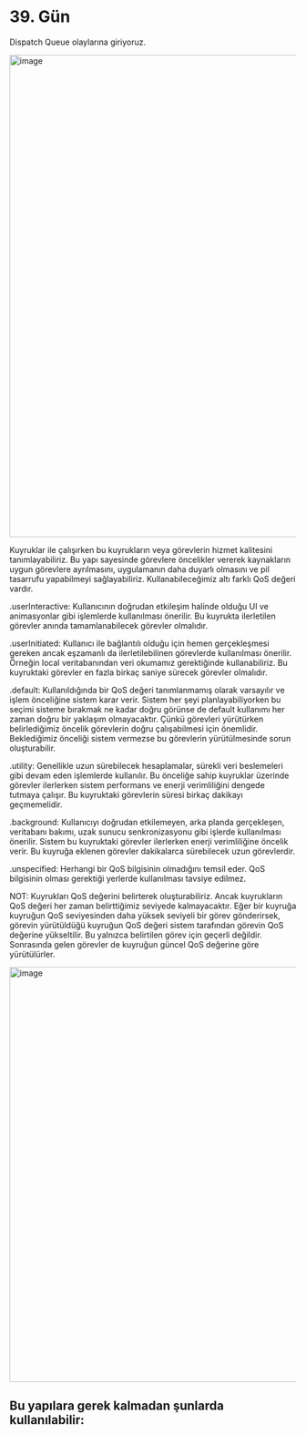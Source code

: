 # 39. Gün

Dispatch Queue olaylarına giriyoruz.

<img width="847" alt="image" src="https://user-images.githubusercontent.com/56068905/209464951-3357f153-3a3e-451e-a740-16ecb1eb1d96.png">

Kuyruklar ile çalışırken bu kuyrukların veya görevlerin hizmet kalitesini tanımlayabiliriz. Bu yapı sayesinde görevlere öncelikler vererek kaynakların uygun görevlere ayrılmasını, uygulamanın daha duyarlı olmasını ve pil tasarrufu yapabilmeyi sağlayabiliriz. Kullanabileceğimiz altı farklı QoS değeri vardır.

.userInteractive: Kullanıcının doğrudan etkileşim halinde olduğu UI ve animasyonlar gibi işlemlerde kullanılması önerilir. Bu kuyrukta ilerletilen görevler anında tamamlanabilecek görevler olmalıdır.

.userInitiated: Kullanıcı ile bağlantılı olduğu için hemen gerçekleşmesi gereken ancak eşzamanlı da ilerletilebilinen görevlerde kullanılması önerilir. Örneğin local veritabanından veri okumamız gerektiğinde kullanabiliriz. Bu kuyruktaki görevler en fazla birkaç saniye sürecek görevler olmalıdır.

.default: Kullanıldığında bir QoS değeri tanımlanmamış olarak varsayılır ve işlem önceliğine sistem karar verir. Sistem her şeyi planlayabiliyorken bu seçimi sisteme bırakmak ne kadar doğru görünse de default kullanımı her zaman doğru bir yaklaşım olmayacaktır. Çünkü görevleri yürütürken belirlediğimiz öncelik görevlerin doğru çalışabilmesi için önemlidir. Beklediğimiz önceliği sistem vermezse bu görevlerin yürütülmesinde sorun oluşturabilir.

.utility: Genellikle uzun sürebilecek hesaplamalar, sürekli veri beslemeleri gibi devam eden işlemlerde kullanılır. Bu önceliğe sahip kuyruklar üzerinde görevler ilerlerken sistem performans ve enerji verimliliğini dengede tutmaya çalışır. Bu kuyruktaki görevlerin süresi birkaç dakikayı geçmemelidir.

.background: Kullanıcıyı doğrudan etkilemeyen, arka planda gerçekleşen, veritabanı bakımı, uzak sunucu senkronizasyonu gibi işlerde kullanılması önerilir. Sistem bu kuyruktaki görevler ilerlerken enerji verimliliğine öncelik verir. Bu kuyruğa eklenen görevler dakikalarca sürebilecek uzun görevlerdir.

.unspecified: Herhangi bir QoS bilgisinin olmadığını temsil eder. QoS bilgisinin olması gerektiği yerlerde kullanılması tavsiye edilmez.

NOT: Kuyrukları QoS değerini belirterek oluşturabiliriz. Ancak kuyrukların QoS değeri her zaman belirttiğimiz seviyede kalmayacaktır. Eğer bir kuyruğa kuyruğun QoS seviyesinden daha yüksek seviyeli bir görev gönderirsek, görevin yürütüldüğü kuyruğun QoS değeri sistem tarafından görevin QoS değerine yükseltilir. Bu yalnızca belirtilen görev için geçerli değildir. Sonrasında gelen görevler de kuyruğun güncel QoS değerine göre yürütülürler.

<img width="729" alt="image" src="https://user-images.githubusercontent.com/56068905/209465029-70eec342-78ab-4c2b-b092-8f3a03ef685e.png">

## Bu yapılara gerek kalmadan şunlarda kullanılabilir: 

